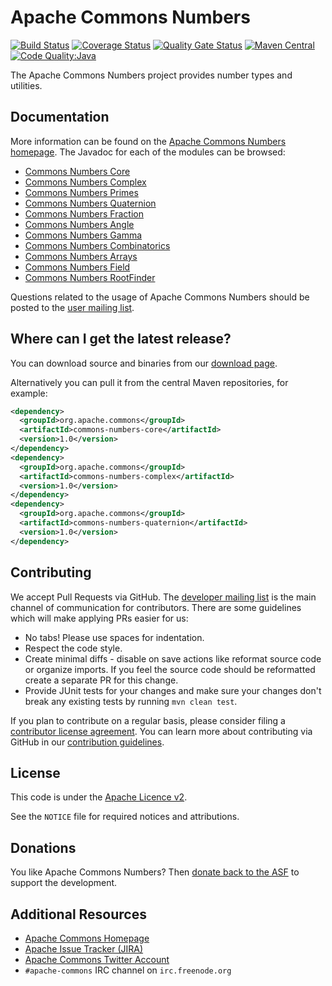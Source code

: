 <!---
 Licensed to the Apache Software Foundation (ASF) under one or more
 contributor license agreements.  See the NOTICE file distributed with
 this work for additional information regarding copyright ownership.
 The ASF licenses this file to You under the Apache License, Version 2.0
 (the "License"); you may not use this file except in compliance with
 the License.  You may obtain a copy of the License at

      http://www.apache.org/licenses/LICENSE-2.0

 Unless required by applicable law or agreed to in writing, software
 distributed under the License is distributed on an "AS IS" BASIS,
 WITHOUT WARRANTIES OR CONDITIONS OF ANY KIND, either express or implied.
 See the License for the specific language governing permissions and
 limitations under the License.
-->
<!---
 +======================================================================+
 |****                                                              ****|
 |****      THIS FILE IS GENERATED BY THE COMMONS BUILD PLUGIN      ****|
 |****                    DO NOT EDIT DIRECTLY                      ****|
 |****                                                              ****|
 +======================================================================+
 | TEMPLATE FILE: readme-md-template.md                                 |
 | commons-build-plugin/trunk/src/main/resources/commons-xdoc-templates |
 +======================================================================+
 |                                                                      |
 | 1) Re-generate using: mvn commons-build:readme-md                    |
 |                                                                      |
 | 2) Set the following properties in the component's pom:              |
 |    - commons.componentid (required, alphabetic, lower case)          |
 |    - commons.release.version (required)                              |
 |                                                                      |
 | 3) Example Properties                                                |
 |                                                                      |
 |  <properties>                                                        |
 |    <commons.componentid>math</commons.componentid>                   |
 |    <commons.release.version>1.2</commons.release.version>            |
 |  </properties>                                                       |
 |                                                                      |
 +======================================================================+
--->
Apache Commons Numbers
===================

[![Build Status](https://github.com/apache/commons-numbers/actions/workflows/maven.yml/badge.svg)](https://github.com/apache/commons-numbers/actions/workflows/maven.yml)
[![Coverage Status](https://codecov.io/gh/apache/commons-numbers/branch/master/graph/badge.svg)](https://app.codecov.io/gh/apache/commons-numbers)
[![Quality Gate Status](https://sonarcloud.io/api/project_badges/measure?project=commons-numbers&metric=alert_status)](https://sonarcloud.io/dashboard?id=commons-numbers)
[![Maven Central](https://maven-badges.herokuapp.com/maven-central/org.apache.commons/commons-numbers-parent/badge.svg)](https://maven-badges.herokuapp.com/maven-central/org.apache.commons/commons-numbers-parent/)
[![Code Quality:Java](https://img.shields.io/lgtm/grade/java/g/apache/commons-numbers.svg?logo=lgtm&logoWidth=18)](https://lgtm.com/projects/g/apache/commons-numbers/context:java)

The Apache Commons Numbers project provides number types and utilities.

Documentation
-------------

More information can be found on the [Apache Commons Numbers homepage](https://commons.apache.org/proper/commons-numbers).
The Javadoc for each of the modules can be browsed:

- [Commons Numbers Core](https://commons.apache.org/proper/commons-numbers/commons-numbers-core/apidocs/)
- [Commons Numbers Complex](https://commons.apache.org/proper/commons-numbers/commons-numbers-complex/apidocs/)
- [Commons Numbers Primes](https://commons.apache.org/proper/commons-numbers/commons-numbers-primes/apidocs/)
- [Commons Numbers Quaternion](https://commons.apache.org/proper/commons-numbers/commons-numbers-quaternion/apidocs/)
- [Commons Numbers Fraction](https://commons.apache.org/proper/commons-numbers/commons-numbers-fraction/apidocs/)
- [Commons Numbers Angle](https://commons.apache.org/proper/commons-numbers/commons-numbers-angle/apidocs/)
- [Commons Numbers Gamma](https://commons.apache.org/proper/commons-numbers/commons-numbers-gamma/apidocs/)
- [Commons Numbers Combinatorics](https://commons.apache.org/proper/commons-numbers/commons-numbers-combinatorics/apidocs/)
- [Commons Numbers Arrays](https://commons.apache.org/proper/commons-numbers/commons-numbers-arrays/apidocs/)
- [Commons Numbers Field](https://commons.apache.org/proper/commons-numbers/commons-numbers-field/apidocs/)
- [Commons Numbers RootFinder](https://commons.apache.org/proper/commons-numbers/commons-numbers-rootfinder/apidocs/)

Questions related to the usage of Apache Commons Numbers should be posted to the [user mailing list][ml].

Where can I get the latest release?
-----------------------------------
You can download source and binaries from our [download page](https://commons.apache.org/proper/commons-numbers/download_numbers.cgi).

Alternatively you can pull it from the central Maven repositories, for example:

```xml
<dependency>
  <groupId>org.apache.commons</groupId>
  <artifactId>commons-numbers-core</artifactId>
  <version>1.0</version>
</dependency>
<dependency>
  <groupId>org.apache.commons</groupId>
  <artifactId>commons-numbers-complex</artifactId>
  <version>1.0</version>
</dependency>
<dependency>
  <groupId>org.apache.commons</groupId>
  <artifactId>commons-numbers-quaternion</artifactId>
  <version>1.0</version>
</dependency>
```

Contributing
------------

We accept Pull Requests via GitHub. The [developer mailing list][ml] is the main channel of communication for contributors.
There are some guidelines which will make applying PRs easier for us:
+ No tabs! Please use spaces for indentation.
+ Respect the code style.
+ Create minimal diffs - disable on save actions like reformat source code or organize imports. If you feel the source code should be reformatted create a separate PR for this change.
+ Provide JUnit tests for your changes and make sure your changes don't break any existing tests by running ```mvn clean test```.

If you plan to contribute on a regular basis, please consider filing a [contributor license agreement](https://www.apache.org/licenses/#clas).
You can learn more about contributing via GitHub in our [contribution guidelines](CONTRIBUTING.md).

License
-------
This code is under the [Apache Licence v2](https://www.apache.org/licenses/LICENSE-2.0).

See the `NOTICE` file for required notices and attributions.

Donations
---------
You like Apache Commons Numbers? Then [donate back to the ASF](https://www.apache.org/foundation/contributing.html) to support the development.

Additional Resources
--------------------

+ [Apache Commons Homepage](https://commons.apache.org/)
+ [Apache Issue Tracker (JIRA)](https://issues.apache.org/jira/browse/NUMBERS)
+ [Apache Commons Twitter Account](https://twitter.com/ApacheCommons)
+ `#apache-commons` IRC channel on `irc.freenode.org`

[ml]:https://commons.apache.org/mail-lists.html
